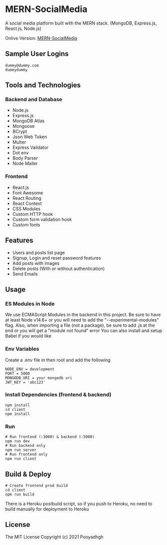 # MERN-SocialMedia

A social media platform built with the MERN stack. (MongoDB, Express.js, React.js, Node.js)


Onlive Version: [MERN-SocialMedia](https://bit.ly/3Fav1tO)

## Sample User Logins

```
dummy@dummy.com
dummydummy
```

## Tools and Technologies

### Backend and Database

- Node.js
- Express.js
- MongoDB Atlas
- Mongoose
- BCrypt
- Json Web Token
- Multer
- Express Validator
- Dot env
- Body Parser
- Node Mailer

### Frontend

- React.js
- Font Awesome
- React Routing
- React Context
- CSS Modules
- Custom HTTP hook
- Custom form validation hook
- Custom fonts

## Features

- Users and posts list page
- Signup, Login and reset password features
- Add posts with images
- Delete posts (With or without authentication)
- Send Emails

## Usage

### ES Modules in Node

We use ECMAScript Modules in the backend in this project. Be sure to have at least Node v14.6+ or you will need to add the "--experimental-modules" flag.
Also, when importing a file (not a package), be sure to add .js at the end or you will get a "module not found" error
You can also install and setup Babel if you would like

### Env Variables

Create a .env file in then root and add the following

```
NODE_ENV = development
PORT = 5000
MONGODB_URI = your mongodb uri
JWT_KEY = 'abc123'
```

### Install Dependencies (frontend & backend)

```
npm install
cd client
npm install
```

### Run

```
# Run frontend (:3000) & backend (:5000)
npm run dev
# Run backend only
npm run server
# Run frontend only
npm run client
```

## Build & Deploy

```
# Create frontend prod build
cd client
npm run build
```

There is a Heroku postbuild script, so if you push to Heroku, no need to build manually for deployment to Heroku

## License

The MIT License
Copyright (c) 2021 Pooyadhgh
